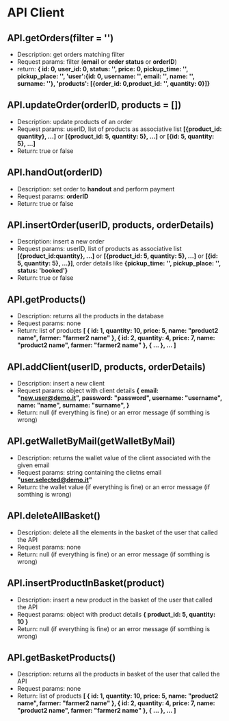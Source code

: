 # API Client

## API.getOrders(filter = '')

* Description: get orders matching filter
* Request params: filter (**email** or **order status** or **orderID**)
* return: **{ id: 0, user_id: 0, status: '', price: 0, pickup_time: '', pickup_place: '', 'user':{id: 0, username: '', email: '', name: '', surname: ''}, 'products': [{order_id: 0,product_id: '', quantity: 0}]}**


## API.updateOrder(orderID, products = [])

* Description: update products of an order
* Request params: userID, list of products as associative list **[{product_id: quantity}, ...]** or **[{product_id: 5, quantity: 5}, ...]** or **[{id: 5, quantity: 5}, ...]**
* Return: true or false

## API.handOut(orderID)

* Description: set order to **handout** and perform payment
* Request params: **orderID**
* Return: true or false

## API.insertOrder(userID, products, orderDetails)

* Description: insert a new order
* Request params: userID, list of products as associative list **[{product_id:quantity}, ...]** or **[{product_id: 5, quantity: 5}, ...]** or **[{id: 5, quantity: 5}, ...}]**, order details like **{pickup_time: '', pickup_place: '', status: 'booked'}**
* Return: true or false

## API.getProducts()

* Description: returns all the products in the database
* Request params: none
* Return: list of products **[ { id: 1, quantity: 10, price: 5, name: "product2 name", farmer: "farmer2 name" }, { id: 2, quantity: 4, price: 7, name: "product2 name", farmer: "farmer2 name" }, { ... }, ... ]**

## API.addClient(userID, products, orderDetails)

* Description: insert a new client
* Request params: object with client details **{ email: "new.user@demo.it", password: "password", username: "username", name: "name", surname: "surname", }**
* Return: null (if everything is fine) or an error message (if somthing is wrong)

## API.getWalletByMail(getWalletByMail)

* Description: returns the wallet value of the client associated with the given email
* Request params: string containing the clietns email **"user.selected@demo.it"**
* Return: the wallet value (if everything is fine) or an error message (if somthing is wrong)

## API.deleteAllBasket()

* Description: delete all the elements in the basket of the user that called the API
* Request params: none
* Return: null (if everything is fine) or an error message (if somthing is wrong)

## API.insertProductInBasket(product)

* Description: insert a new product in the basket of the user that called the API
* Request params: object with product details **{ product_id: 5, quantity: 10 }**
* Return: null (if everything is fine) or an error message (if somthing is wrong)

## API.getBasketProducts()

* Description: returns all the products in basket of the user that called the API
* Request params: none
* Return: list of products **[ { id: 1, quantity: 10, price: 5, name: "product2 name", farmer: "farmer2 name" }, { id: 2, quantity: 4, price: 7, name: "product2 name", farmer: "farmer2 name" }, { ... }, ... ]**
